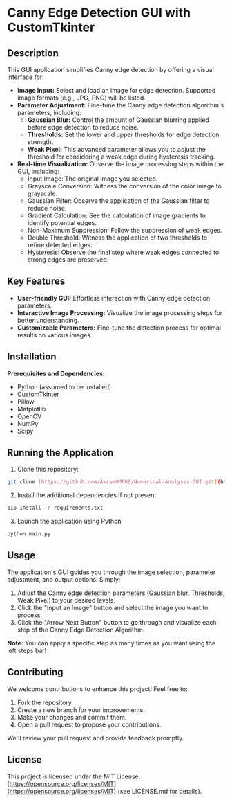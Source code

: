 # Canny Edge Detection GUI with CustomTkinter

## Description

This GUI application simplifies Canny edge detection by offering a visual interface for:

* **Image Input:** Select and load an image for edge detection. Supported image formats (e.g., JPG, PNG) will be listed.
* **Parameter Adjustment:** Fine-tune the Canny edge detection algorithm's parameters, including:
    * **Gaussian Blur:** Control the amount of Gaussian blurring applied before edge detection to reduce noise.
    * **Thresholds:** Set the lower and upper thresholds for edge detection strength.
    * **Weak Pixel:** This advanced parameter allows you to adjust the threshold for considering a weak edge during hysteresis tracking.
* **Real-time Visualization:** Observe the image processing steps within the GUI, including:
    * Input Image: The original image you selected.
    * Grayscale Conversion: Witness the conversion of the color image to grayscale.
    * Gaussian Filter: Observe the application of the Gaussian filter to reduce noise.
    * Gradient Calculation: See the calculation of image gradients to identify potential edges.
    * Non-Maximum Suppression: Follow the suppression of weak edges.
    * Double Threshold: Witness the application of two thresholds to refine detected edges.
    * Hysteresis: Observe the final step where weak edges connected to strong edges are preserved.

## Key Features

* **User-friendly GUI:** Effortless interaction with Canny edge detection parameters.
* **Interactive Image Processing:** Visualize the image processing steps for better understanding.
* **Customizable Parameters:** Fine-tune the detection process for optimal results on various images.

## Installation

**Prerequisites and Dependencies:**

* Python (assumed to be installed)
* CustomTkinter
* Pillow
* Matplotlib
* OpenCV
* NumPy
* Scipy

## Running the Application

1. Clone this repository:
```bash
git clone [https://github.com/AkramOM606/Numerical-Analysis-GUI.git](https://github.com/AkramOM606/Canny-Edge-Detector-GUI.git)
```
2. Install the additional dependencies if not present:
```bash
pip install -r requirements.txt
```
3. Launch the application using Python
```bash
python main.py
```

## Usage

The application's GUI guides you through the image selection, parameter adjustment, and output options. Simply:

1. Adjust the Canny edge detection parameters (Gaussian blur, Thresholds, Weak Pixel) to your desired levels.
2. Click the "Input an Image" button and select the image you want to process.
3. Click the "Arrow Next Button" button to go through and visualize each step of the Canny Edge Detection Algorithm.

**Note:** You can apply a specific step as many times as you want using the left steps bar! 

## Contributing

We welcome contributions to enhance this project! Feel free to:

1. Fork the repository.
2. Create a new branch for your improvements.
3. Make your changes and commit them.
4. Open a pull request to propose your contributions.

We'll review your pull request and provide feedback promptly.

## License

This project is licensed under the MIT License: [https://opensource.org/licenses/MIT](https://opensource.org/licenses/MIT) (see LICENSE.md for details).
